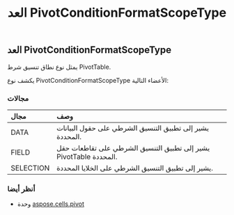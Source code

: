 ﻿---
title: العد PivotConditionFormatScopeType
second_title: Aspose.Cells for Python via .NET API المراجع
description:
type: docs
weight: 140
url: /ar/python-net/aspose.cells.pivot/pivotconditionformatscopetype/
is_root: false
---
##  العد PivotConditionFormatScopeType
يمثل نوع نطاق تنسيق شرط PivotTable.



يكشف نوع PivotConditionFormatScopeType الأعضاء التالية:

###  مجالات
| مجال| وصف|
| :- | :- |
| DATA | يشير إلى تطبيق التنسيق الشرطي على حقول البيانات المحددة.|
| FIELD | يشير إلى تطبيق التنسيق الشرطي على تقاطعات حقل PivotTable المحددة.|
| SELECTION | يشير إلى تطبيق التنسيق الشرطي على الخلايا المحددة.|



###  أنظر أيضا
* وحدة [aspose.cells.pivot](..)
